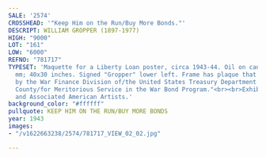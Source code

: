 ```yaml
---
SALE: '2574'
CROSSHEAD: '"Keep Him on the Run/Buy More Bonds."'
DESCRIPT: WILLIAM GROPPER (1897-1977)
HIGH: "9000"
LOT: "161"
LOW: "6000"
REFNO: "781717"
TYPESET: 'Maquette for a Liberty Loan poster, circa 1943-44. Oil on canvas. 1016x762
  mm; 40x30 inches. Signed "Gropper" lower left. Frame has plaque that reads "Presented
  by the War Finance Division of/the United States Treasury Department to/Northampton
  County/for Meritorious Service in the War Bond Program."<br><br>Exhibited: ACA Galleries
  and Associated American Artists.'
background_color: "#ffffff"
pullquote: KEEP HIM ON THE RUN/BUY MORE BONDS
year: 1943
images:
- "/v1622663238/2574/781717_VIEW_02_02.jpg"

---
```

